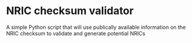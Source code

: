 # NRIC checksum validator
 A simple Python script that will use publically available information on the NRIC checksum to validate and generate potential NRICs
